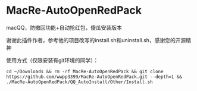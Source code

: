 # MacRe-AutoOpenRedPack
macQQ，防撤回功能+自动抢红包，傻瓜安装版本

谢谢此插件作者，参考他的项目改写的install.sh和uninstall.sh，感谢您的开源精神


使用方式（仅限安装有git环境的同学）：
```
cd ~/Downloads && rm -rf MacRe-AutoOpenRedPack && git clone https://github.com/wwpp3399/MacRe-AutoOpenRedPack.git --depth=1 && ./MacRe-AutoOpenRedPack/QQ_AutoInstall/Other/Install.sh
```
